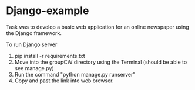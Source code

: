 # Django-example
Task was to develop a basic web application for an online newspaper using the Django framework.


To run Django server
1. pip install -r requirements.txt
2. Move into the groupCW directory using the Terminal (should be able to see manage.py)
3. Run the command "python manage.py runserver"
4. Copy and past the link into web browser.
